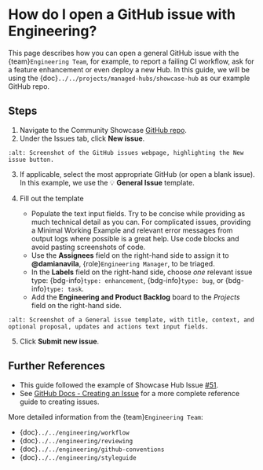 # How do I open a GitHub issue with Engineering?

This page describes how you can open a general GitHub issue with the {team}`Engineering Team`, for example, to report a failing CI workflow, ask for a feature enhancement or even deploy a new Hub. In this guide, we will be using the {doc}`../../projects/managed-hubs/showcase-hub` as our example GitHub repo.

## Steps

1. Navigate to the Community Showcase [GitHub repo](https://github.com/2i2c-org/community-showcase).
2. Under the Issues tab, click **New issue**.

```{image} ../media/github-issues/01-new-issue.png
:alt: Screenshot of the GitHub issues webpage, highlighting the New issue button.
```

3. If applicable, select the most appropriate GitHub  (or open a blank issue). In this example, we use the 💡 **General Issue** template.

4. Fill out the template

    - Populate the text input fields. Try to be concise while providing as much technical detail as you can. For complicated issues, providing a Minimal Working Example and relevant error messages from output logs where possible is a great help. Use code blocks and avoid pasting screenshots of code.
    - Use the **Assignees** field on the right-hand side to assign it to **@damianavila**, {role}`Engineering Manager`, to be triaged.
    - In the **Labels** field on the right-hand side, choose *one* relevant issue type: {bdg-info}`type: enhancement`, {bdg-info}`type: bug`, or {bdg-info}`type: task`.
    - Add the **Engineering and Product Backlog** board to the *Projects* field on the right-hand side.

```{image} ../media/github-issues/02-general-issue.png
:alt: Screenshot of a General issue template, with title, context, and optional proposal, updates and actions text input fields.
```
5. Click **Submit new issue**.

## Further References

- This guide followed the example of Showcase Hub Issue [#51](https://github.com/2i2c-org/community-showcase/issues/51).
- See [GitHub Docs - Creating an Issue](https://docs.github.com/en/issues/tracking-your-work-with-issues/creating-an-issue) for a more complete reference guide to creating issues.

More detailed information from the {team}`Engineering Team`:

- {doc}`../../engineering/workflow`
- {doc}`../../engineering/reviewing`
- {doc}`../../engineering/github-conventions`
- {doc}`../../engineering/styleguide`
